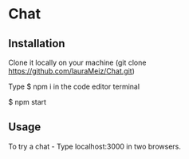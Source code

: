 # Chat

## Installation

Clone it locally on your machine (git clone https://github.com/lauraMeiz/Chat.git)

Type $ npm i in the code editor terminal

$ npm start

## Usage

To try a chat - Type localhost:3000 in two browsers.
